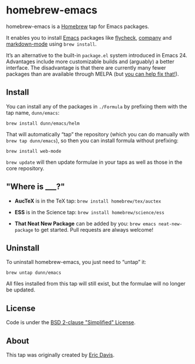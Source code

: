 homebrew-emacs
==============

homebrew-emacs is a [Homebrew](http://brew.sh) tap for Emacs packages.

It enables you to install [Emacs](https://gnu.org/s/emacs/) packages
like [flycheck][], [company][] and [markdown-mode][] using `brew
install`.

[flycheck]: http://www.flycheck.org
[company]: https://company-mode.github.io
[markdown-mode]: http://jblevins.org/projects/markdown-mode/

It’s an alternative to the built-in `package.el` system introduced in
Emacs 24.  Advantages include more customizable builds and (arguably)
a better interface.  The disadvantage is that there are currently many
fewer packages than are available through MELPA (but
[you can help fix that!](#where-is-___)).

Install
-------

You can install any of the packages in `./Formula` by prefixing them
with the tap name, `dunn/emacs`:

```
brew install dunn/emacs/helm
```

That will automatically “tap” the repository (which you can do
manually with `brew tap dunn/emacs`), so then you can install formula
without prefixing:

```
brew install web-mode
```

`brew update` will then update formulae in your taps as well as those
in the core repository.

"Where is ___?"
---------------

- **AucTeX** is in the TeX tap: `brew install homebrew/tex/auctex`

- **ESS** is in the Science tap: `brew install homebrew/science/ess`

- **That Neat New Package** can be added by you: `brew emacs
  neat-new-package` to get started.  Pull requests are always welcome!

Uninstall
---------

To uninstall homebrew-emacs, you just need to “untap” it:

```
brew untap dunn/emacs
```

All files installed from this tap will still exist, but the formulae
will no longer be updated.

License
-------

Code is under the [BSD 2-clause "Simplified" License](https://github.com/Homebrew/homebrew-emacs/tree/master/LICENSE).

About
-----

This tap was originally created by [Eric Davis](https://github.com/edavis).
